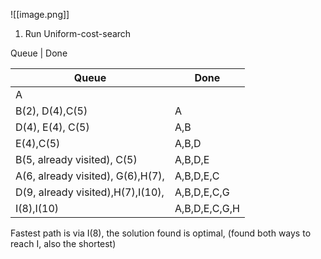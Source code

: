 ![[image.png]]


1. Run Uniform-cost-search

Queue   |   Done

| Queue                             | Done          |
| --------------------------------- | ------------- |
| A                                 |               |
| B(2), D(4),C(5)                   | A             |
| D(4), E(4), C(5)                  | A,B           |
| E(4),C(5)                         | A,B,D         |
| B(5, already visited), C(5)       | A,B,D,E       |
| A(6, already visited), G(6),H(7), | A,B,D,E,C     |
| D(9, already visited),H(7),I(10), | A,B,D,E,C,G   |
| I(8),I(10)                        | A,B,D,E,C,G,H |
Fastest path is via I(8), the solution found is optimal, (found both ways to reach I, also the shortest)

